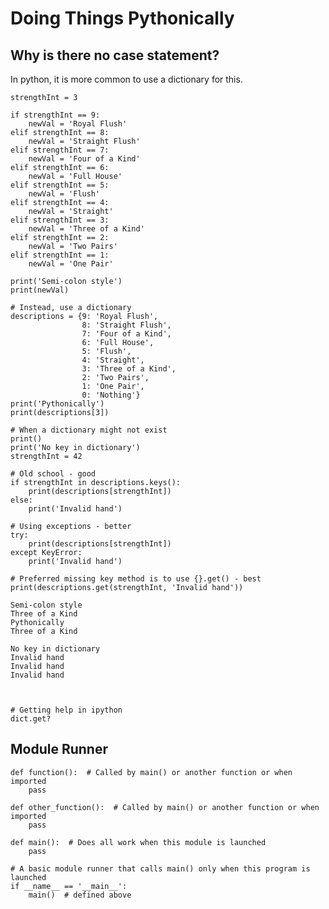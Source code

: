 
Doing Things Pythonically
=========================

Why is there no case statement?
-------------------------------

In python, it is more common to use a dictionary for this.


    strengthInt = 3
    
    if strengthInt == 9:
        newVal = 'Royal Flush'
    elif strengthInt == 8:
        newVal = 'Straight Flush'
    elif strengthInt == 7:
        newVal = 'Four of a Kind'
    elif strengthInt == 6:
        newVal = 'Full House'
    elif strengthInt == 5:
        newVal = 'Flush'
    elif strengthInt == 4:
        newVal = 'Straight'
    elif strengthInt == 3:
        newVal = 'Three of a Kind'
    elif strengthInt == 2:
        newVal = 'Two Pairs'
    elif strengthInt == 1:
        newVal = 'One Pair'
    
    print('Semi-colon style')
    print(newVal)
    
    # Instead, use a dictionary
    descriptions = {9: 'Royal Flush',
                    8: 'Straight Flush',
                    7: 'Four of a Kind',
                    6: 'Full House',
                    5: 'Flush',
                    4: 'Straight',
                    3: 'Three of a Kind',
                    2: 'Two Pairs',
                    1: 'One Pair',
                    0: 'Nothing'}
    print('Pythonically')
    print(descriptions[3])
    
    # When a dictionary might not exist
    print()
    print('No key in dictionary')
    strengthInt = 42
    
    # Old school - good
    if strengthInt in descriptions.keys():
        print(descriptions[strengthInt])
    else:
        print('Invalid hand')
    
    # Using exceptions - better
    try:
        print(descriptions[strengthInt])
    except KeyError:
        print('Invalid hand')
        
    # Preferred missing key method is to use {}.get() - best
    print(descriptions.get(strengthInt, 'Invalid hand'))

    Semi-colon style
    Three of a Kind
    Pythonically
    Three of a Kind
    
    No key in dictionary
    Invalid hand
    Invalid hand
    Invalid hand



    # Getting help in ipython
    dict.get?

Module Runner
-------------


    def function():  # Called by main() or another function or when imported
        pass
    
    def other_function():  # Called by main() or another function or when imported
        pass
    
    def main():  # Does all work when this module is launched
        pass
    
    # A basic module runner that calls main() only when this program is launched
    if __name__ == '__main__':
        main()  # defined above
